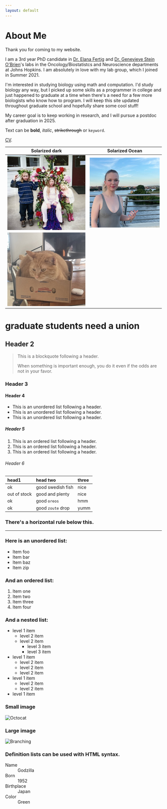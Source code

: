 ```yaml
---
layout: default
---
```

# About Me
Thank you for coming to my website. 

I am a 3rd year PhD candidate in [Dr. Elana Fertig](https://fertiglab.com/) and [Dr. Genevieve Stein O'Brien](https://neuroscience.jhu.edu/research/faculty/163)'s labs in the Oncology/Biostatistcs and Neuroscience departments at Johns Hopkins. I am absolutely in love with my lab group, which I joined in Summer 2021. 

I'm interested in studying biology using math and computation. I'd study biology any way, but I picked up some skills as a programmer in college and just happened to graduate at a time when there's a need for a few more biologists who know how to program. I will keep this site updated throughout graduate school and hopefully share some cool stuff! 

My career goal is to keep working in research, and I will pursue a postdoc after graduation in 2025.

Text can be **bold**, _italic_, ~~strikethrough~~ or `keyword`.

[CV](./cv.html).

Solarized dark             |  Solarized Ocean
:-------------------------:|:-------------------------:
![](assets/stuff/CE536DBE-1684-4C12-9443-4199EFB03385.jpeg)  |  ![](assets/stuff/F73BA9D8-4831-4521-B8B9-960FD0C252E6_1_105_c.jpeg) 
![](assets/stuff/B74108D7-6478-436A-AE87-D7670F2FB836.jpeg)  | ![]()

# graduate students need a union



## Header 2

> This is a blockquote following a header.
>
> When something is important enough, you do it even if the odds are not in your favor.

### Header 3

#### Header 4

*   This is an unordered list following a header.
*   This is an unordered list following a header.
*   This is an unordered list following a header.

##### Header 5

1.  This is an ordered list following a header.
2.  This is an ordered list following a header.
3.  This is an ordered list following a header.

###### Header 6

| head1        | head two          | three |
|:-------------|:------------------|:------|
| ok           | good swedish fish | nice  |
| out of stock | good and plenty   | nice  |
| ok           | good `oreos`      | hmm   |
| ok           | good `zoute` drop | yumm  |

### There's a horizontal rule below this.

* * *

### Here is an unordered list:

*   Item foo
*   Item bar
*   Item baz
*   Item zip

### And an ordered list:

1.  Item one
1.  Item two
1.  Item three
1.  Item four

### And a nested list:

- level 1 item
  - level 2 item
  - level 2 item
    - level 3 item
    - level 3 item
- level 1 item
  - level 2 item
  - level 2 item
  - level 2 item
- level 1 item
  - level 2 item
  - level 2 item
- level 1 item

### Small image

![Octocat](https://github.githubassets.com/images/icons/emoji/octocat.png)

### Large image

![Branching](https://guides.github.com/activities/hello-world/branching.png)


### Definition lists can be used with HTML syntax.

<dl>
<dt>Name</dt>
<dd>Godzilla</dd>
<dt>Born</dt>
<dd>1952</dd>
<dt>Birthplace</dt>
<dd>Japan</dd>
<dt>Color</dt>
<dd>Green</dd>
</dl>
